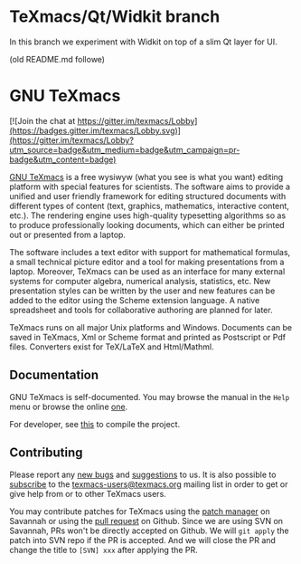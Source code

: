 # TeXmacs/Qt/Widkit branch

In this branch we experiment with Widkit on top of a slim Qt layer for UI. 

(old README.md followe)

# GNU TeXmacs
[![Join the chat at https://gitter.im/texmacs/Lobby](https://badges.gitter.im/texmacs/Lobby.svg)](https://gitter.im/texmacs/Lobby?utm_source=badge&utm_medium=badge&utm_campaign=pr-badge&utm_content=badge)

[GNU TeXmacs](https://texmacs.org) is a free wysiwyw (what you see is what you want) editing platform with special features for scientists. The software aims to provide a unified and user friendly framework for editing structured documents with different types of content (text, graphics, mathematics, interactive content, etc.). The rendering engine uses high-quality typesetting algorithms so as to produce professionally looking documents, which can either be printed out or presented from a laptop.

The software includes a text editor with support for mathematical formulas, a small technical picture editor and a tool for making presentations from a laptop. Moreover, TeXmacs can be used as an interface for many external systems for computer algebra, numerical analysis, statistics, etc. New presentation styles can be written by the user and new features can be added to the editor using the Scheme extension language. A native spreadsheet and tools for collaborative authoring are planned for later.

TeXmacs runs on all major Unix platforms and Windows. Documents can be saved in TeXmacs, Xml or Scheme format and printed as Postscript or Pdf files. Converters exist for TeX/LaTeX and Html/Mathml. 

## Documentation
GNU TeXmacs is self-documented. You may browse the manual in the `Help` menu or browse the online [one](https://www.texmacs.org/tmweb/manual/web-manual.en.html).

For developer, see [this](./COMPILE) to compile the project.

## Contributing
Please report any [new bugs](https://www.texmacs.org/tmweb/contact/bugs.en.html) and [suggestions](https://www.texmacs.org/tmweb/contact/wishes.en.html) to us. It is also possible to [subscribe](https://www.texmacs.org/tmweb/help/tmusers.en.html) to the <texmacs-users@texmacs.org> mailing list in order to get or give help from or to other TeXmacs users.

You may contribute patches for TeXmacs using the [patch manager](http://savannah.gnu.org/patch/?group=texmacs) on Savannah or using the [pull request](https://github.com/texmacs/texmacs/pulls) on Github. Since we are using SVN on Savannah, PRs won't be directly accepted on Github. We will `git apply` the patch into SVN repo if the PR is accepted. And we will close the PR and change the title to `[SVN] xxx` after applying the PR.
